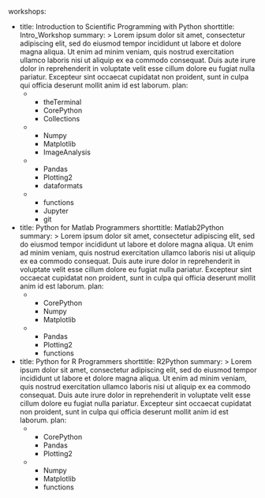 workshops:
  - title: Introduction to Scientific Programming with Python
    shorttitle: Intro_Workshop
    summary: >
      Lorem ipsum dolor sit amet, consectetur adipiscing elit, sed do eiusmod tempor incididunt ut
      labore et dolore magna aliqua. Ut enim ad minim veniam, quis nostrud exercitation ullamco laboris
      nisi ut aliquip ex ea commodo consequat. Duis aute irure dolor in reprehenderit in voluptate velit
      esse cillum dolore eu fugiat nulla pariatur. Excepteur sint occaecat cupidatat non proident,
      sunt in culpa qui officia deserunt mollit anim id est laborum.
    plan:
      - - theTerminal
        - CorePython
        - Collections
      - - Numpy
        - Matplotlib
        - ImageAnalysis
      - - Pandas
        - Plotting2
        - dataformats
      - - functions
        - Jupyter
        - git
  - title: Python for Matlab Programmers
    shorttitle: Matlab2Python
    summary: >
      Lorem ipsum dolor sit amet, consectetur adipiscing elit, sed do eiusmod tempor incididunt ut
      labore et dolore magna aliqua. Ut enim ad minim veniam, quis nostrud exercitation ullamco laboris
      nisi ut aliquip ex ea commodo consequat. Duis aute irure dolor in reprehenderit in voluptate velit
      esse cillum dolore eu fugiat nulla pariatur. Excepteur sint occaecat cupidatat non proident,
      sunt in culpa qui officia deserunt mollit anim id est laborum.
    plan:
      - - CorePython
        - Numpy
        - Matplotlib
      - - Pandas
        - Plotting2
        - functions
  - title: Python for R Programmers
    shorttitle: R2Python
    summary: >
      Lorem ipsum dolor sit amet, consectetur adipiscing elit, sed do eiusmod tempor incididunt ut
      labore et dolore magna aliqua. Ut enim ad minim veniam, quis nostrud exercitation ullamco laboris
      nisi ut aliquip ex ea commodo consequat. Duis aute irure dolor in reprehenderit in voluptate velit
      esse cillum dolore eu fugiat nulla pariatur. Excepteur sint occaecat cupidatat non proident,
      sunt in culpa qui officia deserunt mollit anim id est laborum.
    plan:
      - - CorePython
        - Pandas
        - Plotting2
      - - Numpy
        - Matplotlib
        - functions
